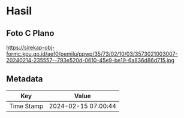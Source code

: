 # Hasil

## Foto C Plano

https://sirekap-obj-formc.kpu.go.id/aef0/pemilu/ppwp/35/73/02/10/03/3573021003007-20240214-235557--793e520d-0610-45e9-be19-6a836d86d715.jpg


## Metadata

| Key        | Value               |
| ---------- | ------------------- |
| Time Stamp | 2024-02-15 07:00:44 |



